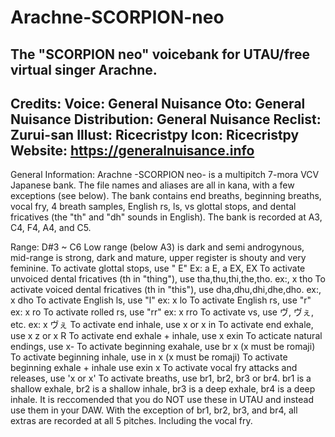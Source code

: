 # Arachne-SCORPION-neo
The "SCORPION neo" voicebank for UTAU/free virtual singer Arachne.
--------------------------------------------
Credits:
Voice: General Nuisance
Oto: General Nuisance
Distribution: General Nuisance
Reclist: Zurui-san
Illust: Ricecristpy
Icon: Ricecristpy
Website: https://generalnuisance.info
---------------------------------------------

General Information:
Arachne -SCORPION neo- is a multipitch 7-mora VCV Japanese bank. The file names and aliases are all in kana, with a few exceptions (see below).
The bank contains end breaths, beginning breaths, vocal fry, 4 breath samples, English rs, ls, vs glottal stops, and dental fricatives (the "th" and "dh" sounds in English).
The bank is recorded at A3, C4, F4, A4, and C5.

Range: D#3 ~ C6
Low range (below A3) is dark and semi androgynous, mid-range is strong, dark and mature, upper register is shouty and very feminine.
To activate glottal stops, use " E" Ex: a  E, a  EX,  EX
To activate unvoiced dental fricatives (th in "thing"), use tha,thu,thi,the,tho. ex:, x tho
To activate voiced dental fricatives (th in "this"), use dha,dhu,dhi,dhe,dho. ex:, x dho
To activate English ls, use "l" ex: x lo
To activate English rs, use "r" ex: x ro
To activate rolled rs, use "rr" ex: x rro
To activate vs, use ヴ, ヴぇ, etc. ex: x ヴぇ
To activate end inhale, use x    or x in
To activate end exhale, use x  z or x R
To activate end exhale + inhale, use x exin
To acticate natural endings, use x-
To activate beginning exahale, use br x (x must be romaji)
To activate beginning inhale, use in x (x must be romaji)
To activate beginning exhale + inhale use exin x
To activate vocal fry attacks and releases, use 'x or x'
To activate breaths, use br1, br2, br3 or br4. br1 is a shallow exhale, br2 is a shallow inhale, br3 is a deep exhale, br4 is a deep inhale. It is reccomended that you do NOT use these in UTAU and instead use them in your DAW.
With the exception of br1, br2, br3, and br4, all extras are recorded at all 5 pitches. Including the vocal fry.
